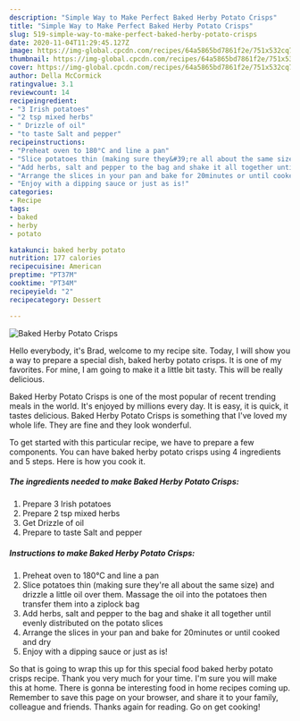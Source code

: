 ```yaml
---
description: "Simple Way to Make Perfect Baked Herby Potato Crisps"
title: "Simple Way to Make Perfect Baked Herby Potato Crisps"
slug: 519-simple-way-to-make-perfect-baked-herby-potato-crisps
date: 2020-11-04T11:29:45.127Z
image: https://img-global.cpcdn.com/recipes/64a5865bd7861f2e/751x532cq70/baked-herby-potato-crisps-recipe-main-photo.jpg
thumbnail: https://img-global.cpcdn.com/recipes/64a5865bd7861f2e/751x532cq70/baked-herby-potato-crisps-recipe-main-photo.jpg
cover: https://img-global.cpcdn.com/recipes/64a5865bd7861f2e/751x532cq70/baked-herby-potato-crisps-recipe-main-photo.jpg
author: Della McCormick
ratingvalue: 3.1
reviewcount: 14
recipeingredient:
- "3 Irish potatoes"
- "2 tsp mixed herbs"
- " Drizzle of oil"
- "to taste Salt and pepper"
recipeinstructions:
- "Preheat oven to 180°C and line a pan"
- "Slice potatoes thin (making sure they&#39;re all about the same size) and drizzle a little oil over them. Massage the oil into the potatoes then transfer them into a ziplock bag"
- "Add herbs, salt and pepper to the bag and shake it all together until evenly distributed on the potato slices"
- "Arrange the slices in your pan and bake for 20minutes or until cooked and dry"
- "Enjoy with a dipping sauce or just as is!"
categories:
- Recipe
tags:
- baked
- herby
- potato

katakunci: baked herby potato 
nutrition: 177 calories
recipecuisine: American
preptime: "PT37M"
cooktime: "PT34M"
recipeyield: "2"
recipecategory: Dessert

---
```



![Baked Herby Potato Crisps](https://img-global.cpcdn.com/recipes/64a5865bd7861f2e/751x532cq70/baked-herby-potato-crisps-recipe-main-photo.jpg)

Hello everybody, it's Brad, welcome to my recipe site. Today, I will show you a way to prepare a special dish, baked herby potato crisps. It is one of my favorites. For mine, I am going to make it a little bit tasty. This will be really delicious.



Baked Herby Potato Crisps is one of the most popular of recent trending meals in the world. It's enjoyed by millions every day. It is easy, it is quick, it tastes delicious. Baked Herby Potato Crisps is something that I've loved my whole life. They are fine and they look wonderful.


To get started with this particular recipe, we have to prepare a few components. You can have baked herby potato crisps using 4 ingredients and 5 steps. Here is how you cook it.

<!--inarticleads1-->

##### The ingredients needed to make Baked Herby Potato Crisps:

1. Prepare 3 Irish potatoes
1. Prepare 2 tsp mixed herbs
1. Get  Drizzle of oil
1. Prepare to taste Salt and pepper




<!--inarticleads2-->

##### Instructions to make Baked Herby Potato Crisps:

1. Preheat oven to 180°C and line a pan
1. Slice potatoes thin (making sure they&#39;re all about the same size) and drizzle a little oil over them. Massage the oil into the potatoes then transfer them into a ziplock bag
1. Add herbs, salt and pepper to the bag and shake it all together until evenly distributed on the potato slices
1. Arrange the slices in your pan and bake for 20minutes or until cooked and dry
1. Enjoy with a dipping sauce or just as is!




So that is going to wrap this up for this special food baked herby potato crisps recipe. Thank you very much for your time. I'm sure you will make this at home. There is gonna be interesting food in home recipes coming up. Remember to save this page on your browser, and share it to your family, colleague and friends. Thanks again for reading. Go on get cooking!
